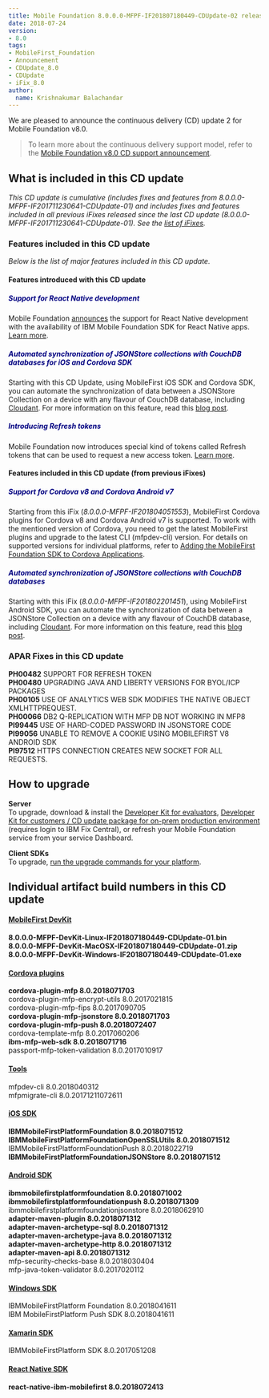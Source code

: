 ```yaml
---
title: Mobile Foundation 8.0.0.0-MFPF-IF201807180449-CDUpdate-02 released
date: 2018-07-24
version:
- 8.0
tags:
- MobileFirst_Foundation
- Announcement
- CDUpdate_8.0
- CDUpdate
- iFix_8.0
author:
  name: Krishnakumar Balachandar
---
```

We are pleased to announce the continuous delivery (CD) update 2 for Mobile Foundation v8.0.

>To learn more about the continuous delivery support model, refer to the [Mobile Foundation v8.0 CD support announcement](https://www-01.ibm.com/common/ssi/ShowDoc.wss?docURL=/common/ssi/rep_ca/0/897/ENUS217-390/index.html&request_locale=en).


## What is included in this CD update
*This CD update is cumulative (includes fixes and features from 8.0.0.0-MFPF-IF201711230641-CDUpdate-01) and includes fixes and features included in all previous iFixes released since the last CD update (8.0.0.0-MFPF-IF201711230641-CDUpdate-01). See the [list of iFixes](https://mobilefirstplatform.ibmcloud.com/blog/2018/05/18/8-0-master-ifix-release/).*

### Features included in this CD update
*Below is the list of major features included in this CD update.*

#### Features introduced with this CD update
>
##### <span style="color:NAVY">**Support for React Native development**</span>
>
Mobile Foundation [announces]({{site.baseurl}}/blog/2018/07/24/React-Native-SDK-Mobile-Foundation/) the support for React Native development with the availability of IBM Mobile Foundation SDK for React Native apps. [Learn more]({{site.baseurl}}/tutorials/en/foundation/8.0/reactnative-tutorials/).
>
##### <span style="color:NAVY">**Automated synchronization of JSONStore collections with CouchDB databases for iOS and Cordova SDK**</span>
>
Starting with this CD Update, using MobileFirst iOS SDK and Cordova SDK, you can automate the synchronization of data between a JSONStore Collection on a device with any flavour of CouchDB database, including [Cloudant](https://www.ibm.com/in-en/marketplace/database-management). For more information on this feature, read this [blog post]({{site.baseurl}}/blog/2018/07/24/jsonstoresync-couchdb-databases-ios-and-cordova/).
>
##### <span style="color:NAVY">**Introducing Refresh tokens**</span>
>
Mobile Foundation now introduces special kind of tokens called Refresh tokens that can be used to request a new access token.  [Learn more]({{site.baseurl}}/tutorials/en/foundation/8.0/authentication-and-security/#refresh-tokens).
>


#### Features included in this CD update (from previous iFixes)

##### <span style="color:NAVY">**Support for Cordova v8 and Cordova Android v7**</span>

Starting from this iFix (*8.0.0.0-MFPF-IF201804051553*), MobileFirst Cordova plugins for Cordova v8 and Cordova Android v7 is supported. To work with the mentioned version of Cordova, you need to get the latest MobileFirst plugins and upgrade to the latest CLI (mfpdev-cli) version. For details on supported versions for individual platforms, refer to  [Adding the MobileFirst Foundation SDK to Cordova Applications]({{site.baseurl}}/tutorials/en/foundation/8.0/application-development/sdk/cordova/#support-levels).

##### <span style="color:NAVY">**Automated synchronization of JSONStore collections with CouchDB databases**</span>

Starting with this iFix (*8.0.0.0-MFPF-IF201802201451*), using MobileFirst Android SDK, you can automate the synchronization of data between a JSONStore Collection on a device with any flavour of CouchDB database, including [Cloudant](https://www.ibm.com/in-en/marketplace/database-management). For more information on this feature, read this [blog post]({{site.baseurl}}/blog/2018/02/23/jsonstoresync-couchdb-databases/).



### APAR Fixes in this CD update

>
**PH00482** SUPPORT FOR REFRESH TOKEN<br/>
**PH00480** UPGRADING JAVA AND LIBERTY VERSIONS FOR BYOL/ICP PACKAGES<br/>
**PH00105** USE OF ANALYTICS WEB SDK MODIFIES THE NATIVE OBJECT XMLHTTPREQUEST.<br/>
**PH00066** DB2 Q-REPLICATION WITH MFP DB NOT WORKING IN MFP8<br/>
**PI99445** USE OF HARD-CODED PASSWORD IN JSONSTORE CODE<br/>
**PI99056** UNABLE TO REMOVE A COOKIE USING MOBILEFIRST V8 ANDROID SDK<br/>
**PI97512** HTTPS CONNECTION CREATES NEW SOCKET FOR ALL REQUESTS.
>

## How to upgrade
**Server**  
To upgrade, download &amp; install the [Developer Kit for evaluators]({{site.baseurl}}/downloads/), [Developer Kit for customers / CD update package for on-prem production environment](https://www-945.ibm.com/support/fixcentral/swg/downloadFixes?parent=ibm%2FOther%20software&product=ibm/Other+software/IBM+MobileFirst+Platform+Foundation&release=All&platform=All&function=fixId&fixids=8.0.0.0-MFPF-IF201807180449-CDUpdate-02&includeRequisites=1&includeSupersedes=0&downloadMethod=http) (requires login to IBM Fix Central), or refresh your Mobile Foundation service from your service Dashboard.

**Client SDKs**  
To upgrade, [run the upgrade commands for your platform]({{site.baseurl}}/tutorials/en/foundation/8.0/application-development/sdk/).


## Individual artifact build numbers in this CD update

<div class="panel-group accordion" id="mfp-component-builds" role="tablist">
    <div class="panel panel-default">
        <div class="panel-heading" role="tab" id="mfp-devkit">
            <h4 class="panel-title">
                <a role="button" data-toggle="collapse" data-parent="#mfp-component-builds" href="#collapse-mfp-devkit" aria-expanded="true" aria-controls="collapse-mfp-devkit"><b>MobileFirst DevKit</b></a>
            </h4>
        </div>
        <div id="collapse-mfp-devkit" class="panel-collapse collapse" role="tabpanel" aria-labelledby="mfp-devkit">
            <div class="panel-body">
                  <b>8.0.0.0-MFPF-DevKit-Linux-IF201807180449-CDUpdate-01.bin</b><br/>
                  <b>8.0.0.0-MFPF-DevKit-MacOSX-IF201807180449-CDUpdate-01.zip</b><br/>
                  <b>8.0.0.0-MFPF-DevKit-Windows-IF201807180449-CDUpdate-01.exe</b><br/>
            </div>
        </div>      
    </div>
    <div class="panel panel-default">
        <div class="panel-heading" role="tab" id="cordova-plugins">
            <h4 class="panel-title">
                <a role="button" data-toggle="collapse" data-parent="#mfp-component-builds" href="#collapse-cordova-plugins" aria-expanded="true" aria-controls="collapse-cordova-plugins"><b>Cordova plugins</b></a>
            </h4>
        </div>
        <div id="collapse-cordova-plugins" class="panel-collapse collapse" role="tabpanel" aria-labelledby="cordova-plugins">
            <div class="panel-body">
                  <b>cordova-plugin-mfp              8.0.2018071703</b><br/>
                  cordova-plugin-mfp-encrypt-utils   8.0.2017021815<br/>
                  cordova-plugin-mfp-fips            8.0.2017090705<br/>
                  <b>cordova-plugin-mfp-jsonstore       8.0.2018071703</b><br/>
                  <b>cordova-plugin-mfp-push             8.0.2018072407</b><br/>
                  cordova-template-mfp               8.0.2017060206<br/>
                  <b>ibm-mfp-web-sdk                    8.0.2018071716</b><br/>
                  passport-mfp-token-validation      8.0.2017010917<br/>
            </div>
        </div>      
    </div>
    <div class="panel panel-default">
        <div class="panel-heading" role="tab" id="tools">
            <h4 class="panel-title">
                <a role="button" data-toggle="collapse" data-parent="#mfp-component-builds" href="#collapse-tools" aria-expanded="true" aria-controls="collapse-tools">Tools</a>
            </h4>
        </div>
        <div id="collapse-tools" class="panel-collapse collapse" role="tabpanel" aria-labelledby="tools">
            <div class="panel-body">
                  mfpdev-cli 8.0.2018040312<br/>
                  mfpmigrate-cli 8.0.20171211072611<br/>
            </div>
        </div>      
    </div>
    <div class="panel panel-default">
        <div class="panel-heading" role="tab" id="ios-sdk">
            <h4 class="panel-title">
                <a role="button" data-toggle="collapse" data-parent="#mfp-component-builds" href="#collapse-ios-sdk" aria-expanded="true" aria-controls="collapse-ios-sdk"><b>iOS SDK</b></a>
            </h4>
        </div>
        <div id="collapse-ios-sdk" class="panel-collapse collapse" role="tabpanel" aria-labelledby="ios-sdk">
            <div class="panel-body">
                    <b>IBMMobileFirstPlatformFoundation             8.0.2018071512</b><br/>
                    <b>IBMMobileFirstPlatformFoundationOpenSSLUtils 8.0.2018071512</b><br/>
                    IBMMobileFirstPlatformFoundationPush         8.0.2018022719<br/>
                    <b>IBMMobileFirstPlatformFoundationJSONStore    8.0.2018071512</b><br/>
            </div>
        </div>      
    </div>
    <div class="panel panel-default">
        <div class="panel-heading" role="tab" id="android-sdk">
            <h4 class="panel-title">
                <a role="button" data-toggle="collapse" data-parent="#mfp-component-builds" href="#collapse-android-sdk" aria-expanded="true" aria-controls="collapse-android-sdk"><b>Android SDK</b></a>
            </h4>
        </div>
        <div id="collapse-android-sdk" class="panel-collapse collapse" role="tabpanel" aria-labelledby="android-sdk">
            <div class="panel-body">
                    <b>ibmmobilefirstplatformfoundation  8.0.2018071002</b><br/>
                    <b>ibmmobilefirstplatformfoundationpush            8.0.2018071309</b><br/>
                    ibmmobilefirstplatformfoundationjsonstore       8.0.2018062910<br/>
                    <b>adapter-maven-plugin              8.0.2018071312</b><br/>
                    <b>adapter-maven-archetype-sql       8.0.2018071312</b><br/>
                    <b>adapter-maven-archetype-java      8.0.2018071312</b><br/>
                    <b>adapter-maven-archetype-http      8.0.2018071312</b><br/>
                    <b>adapter-maven-api                 8.0.2018071312</b><br/>
                    mfp-security-checks-base          8.0.2018030404<br/>
                    mfp-java-token-validator          8.0.2017020112<br/>
            </div>
        </div>      
    </div>
    <div class="panel panel-default">
        <div class="panel-heading" role="tab" id="win-sdk">
            <h4 class="panel-title">
                <a role="button" data-toggle="collapse" data-parent="#mfp-component-builds" href="#collapse-win-sdk" aria-expanded="true" aria-controls="collapse-win-sdk">Windows SDK</a>
            </h4>
        </div>
        <div id="collapse-win-sdk" class="panel-collapse collapse" role="tabpanel" aria-labelledby="win-sdk">
            <div class="panel-body">
                    IBMMobileFirstPlatform Foundation 8.0.2018041611<br/>
                    IBM MobileFirstPlatform Push SDK  8.0.2018041611<br/>
            </div>
        </div>      
    </div>
    <div class="panel panel-default">
        <div class="panel-heading" role="tab" id="xamarin-sdk">
            <h4 class="panel-title">
                <a role="button" data-toggle="collapse" data-parent="#mfp-component-builds" href="#collapse-xamarin-sdk" aria-expanded="true" aria-controls="collapse-xamarin-sdk">Xamarin SDK</a>
            </h4>
        </div>
        <div id="collapse-xamarin-sdk" class="panel-collapse collapse" role="tabpanel" aria-labelledby="xamarin-sdk">
            <div class="panel-body">
                    IBMMobileFirstPlatform SDK 8.0.2017051208<br/>
            </div>
        </div>      
    </div>
    <div class="panel panel-default">
        <div class="panel-heading" role="tab" id="reactnative-sdk">
            <h4 class="panel-title">
                <a role="button" data-toggle="collapse" data-parent="#mfp-component-builds" href="#collapse-reactnative-sdk" aria-expanded="true" aria-controls="collapse-reactnative-sdk"><b>React Native SDK</b></a>
            </h4>
        </div>
        <div id="collapse-reactnative-sdk" class="panel-collapse collapse" role="tabpanel" aria-labelledby="reactnative-sdk">
            <div class="panel-body">
                    <b>react-native-ibm-mobilefirst 8.0.2018072413</b><br/>
            </div>
        </div>        
    </div>
  </div>        
